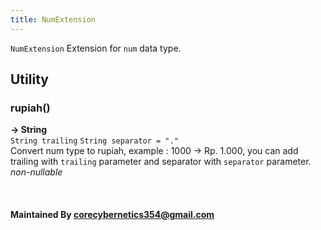 ```yaml
---
title: NumExtension
---
```


`NumExtension` Extension for `num` data type.

## Utility

### rupiah()
**-> String**<br />
`String trailing`
`String separator = "."`<br />
Convert num type to rupiah, example : 1000 -> Rp. 1.000, you can add trailing with `trailing` parameter and separator with `separator` parameter.<br />
*non-nullable*

<br />

#### Maintained By corecybernetics354@gmail.com